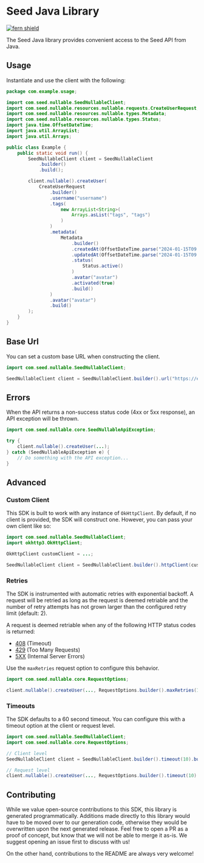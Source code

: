 # Seed Java Library

[![fern shield](https://img.shields.io/badge/%F0%9F%8C%BF-Built%20with%20Fern-brightgreen)](https://buildwithfern.com?utm_source=github&utm_medium=github&utm_campaign=readme&utm_source=Seed%2FJava)

The Seed Java library provides convenient access to the Seed API from Java.

## Usage

Instantiate and use the client with the following:

```java
package com.example.usage;

import com.seed.nullable.SeedNullableClient;
import com.seed.nullable.resources.nullable.requests.CreateUserRequest;
import com.seed.nullable.resources.nullable.types.Metadata;
import com.seed.nullable.resources.nullable.types.Status;
import java.time.OffsetDateTime;
import java.util.ArrayList;
import java.util.Arrays;

public class Example {
    public static void run() {
        SeedNullableClient client = SeedNullableClient
            .builder()
            .build();

        client.nullable().createUser(
            CreateUserRequest
                .builder()
                .username("username")
                .tags(
                    new ArrayList<String>(
                        Arrays.asList("tags", "tags")
                    )
                )
                .metadata(
                    Metadata
                        .builder()
                        .createdAt(OffsetDateTime.parse("2024-01-15T09:30:00Z"))
                        .updatedAt(OffsetDateTime.parse("2024-01-15T09:30:00Z"))
                        .status(
                            Status.active()
                        )
                        .avatar("avatar")
                        .activated(true)
                        .build()
                )
                .avatar("avatar")
                .build()
        );
    }
}
```

## Base Url

You can set a custom base URL when constructing the client.

```java
import com.seed.nullable.SeedNullableClient;

SeedNullableClient client = SeedNullableClient.builder().url("https://example.com").build();
```

## Errors

When the API returns a non-success status code (4xx or 5xx response), an API exception will be thrown.

```java
import com.seed.nullable.core.SeedNullableApiException;

try {
    client.nullable().createUser(...);
} catch (SeedNullableApiException e) {
    // Do something with the API exception...
}
```

## Advanced

### Custom Client

This SDK is built to work with any instance of `OkHttpClient`. By default, if no client is provided, the SDK will construct one. 
However, you can pass your own client like so:

```java
import com.seed.nullable.SeedNullableClient;
import okhttp3.OkHttpClient;

OkHttpClient customClient = ...;

SeedNullableClient client = SeedNullableClient.builder().httpClient(customClient).build();
```

### Retries

The SDK is instrumented with automatic retries with exponential backoff. A request will be retried as long
as the request is deemed retriable and the number of retry attempts has not grown larger than the configured
retry limit (default: 2).

A request is deemed retriable when any of the following HTTP status codes is returned:

- [408](https://developer.mozilla.org/en-US/docs/Web/HTTP/Status/408) (Timeout)
- [429](https://developer.mozilla.org/en-US/docs/Web/HTTP/Status/429) (Too Many Requests)
- [5XX](https://developer.mozilla.org/en-US/docs/Web/HTTP/Status/500) (Internal Server Errors)

Use the `maxRetries` request option to configure this behavior.

```java
import com.seed.nullable.core.RequestOptions;

client.nullable().createUser(..., RequestOptions.builder().maxRetries(1).build());
```

### Timeouts

The SDK defaults to a 60 second timeout. You can configure this with a timeout option at the client or request level.

```java
import com.seed.nullable.SeedNullableClient;
import com.seed.nullable.core.RequestOptions;

// Client level
SeedNullableClient client = SeedNullableClient.builder().timeout(10).build();

// Request level
client.nullable().createUser(..., RequestOptions.builder().timeout(10).build());
```

## Contributing

While we value open-source contributions to this SDK, this library is generated programmatically.
Additions made directly to this library would have to be moved over to our generation code,
otherwise they would be overwritten upon the next generated release. Feel free to open a PR as
a proof of concept, but know that we will not be able to merge it as-is. We suggest opening
an issue first to discuss with us!

On the other hand, contributions to the README are always very welcome!
